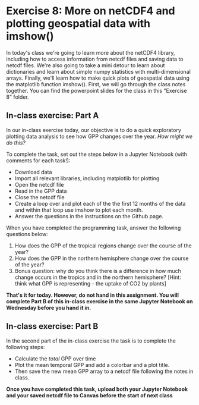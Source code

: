 # Exercise 8: More on netCDF4 and plotting geospatial data with imshow()

In today's class we're going to learn more about the netCDF4 library, including how to access information from netcdf files and saving data to netcdf files. We're also going to take a mini detour to learn about dictionaries and learn about simple numpy statistics with multi-dimensional arrays. Finally, we'll learn how to make quick plots of geospatial data using the matplotlib function imshow(). First, we will go through the class notes together. You can find the powerpoint slides for the class in this "Exercise 8" folder.

## In-class exercise: Part A
In our in-class exercise today, our objective is to do a quick exploratory plotting data analysis to see how GPP changes over the year. *How might we do this?*

To complete the task, set out the steps below in a Jupyter Notebook (with comments for each task!):  
* Download data
* Import all relevant libraries, including matplotlib for plotting
* Open the netcdf file
* Read in the GPP data
* Close the netcdf file
* Create a loop over and plot each of the the first 12 months of the data and within that loop use imshow to plot each month.
* Answer the questions in the instructions on the Github page.

When you have completed the programming task, answer the following questions below:
1. How does the GPP of the tropical regions change over the course of the year?
2. How does the GPP in the northern hemisphere change over the course of the year?
3. Bonus question: why do you think there is a difference in how much change occurs in the tropics and in the northern hemisphere? [Hint: think what GPP is representing - the uptake of CO2 by plants]

**That's it for today. However, do not hand in this assignment. You will complete Part B of this in-class exercise in the same Jupyter Notebook on Wednesday before you hand it in.**

## In-class exercise: Part B
In the second part of the in-class exercise the task is to complete the following steps:
* Calculate the *total* GPP over time
* Plot the mean temporal GPP and add a colorbar and a plot title.
* Then save the new mean GPP array to a netcdf file following the notes in class.

**Once you have completed this task, upload both your Jupyter Notebook and your saved netcdf file to Canvas before the start of next class**
